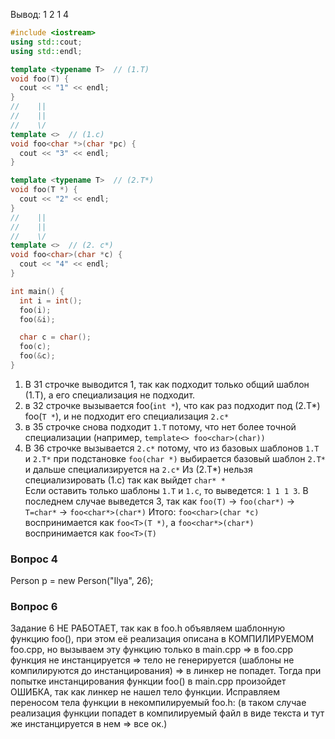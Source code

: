 Вывод:
1    2     1     4
```cpp
#include <iostream>
using std::cout;
using std::endl;

template <typename T>  // (1.T)
void foo(T) {
  cout << "1" << endl;
}
//    ||
//    ||
//    \/
template <>  // (1.c)
void foo<char *>(char *pc) {
  cout << "3" << endl;
}

template <typename T>  // (2.T*)
void foo(T *) {
  cout << "2" << endl;
}
//    ||
//    ||
//    \/
template <>  // (2. c*)
void foo<char>(char *c) {
  cout << "4" << endl;
}

int main() {
  int i = int();
  foo(i);
  foo(&i);

  char c = char();
  foo(c);
  foo(&c);
}
```
 1. В 31 строчке выводится 1, так как подходит только общий шаблон (1.T), а его специализация не подходит.
2. в 32 строчке вызывается foo(`int *`), что как раз подходит под (2.T*) foo(`T *`), и не подходит его специализация `2.c*` 
3. в 35 строчке снова подходит `1.T` потому, что нет более точной специализации (например, `template<> foo<char>(char))` 
4. В 36 строчке вызывается `2.c*` потому, что из базовых шаблонов `1.T` и `2.T*` при подстановке `foo(char *)` выбирается базовый шаблон `2.T*` и дальше специализируется на `2.c*` 
 Из (2.T*) нельзя специализировать (1.c) так как выйдет `char* *`  
 Если оставить только шаблоны `1.T` и `1.c`, то выведется: `1 1 1 3`. В последнем случае выведется 3, так как `foo(T)` -> `foo(char*)` -> `T=char*` -> `foo<char*>(char*)` 
 Итого: `foo<char>(char *c)` воспринимается как `foo<T>(T *)`, а
  `foo<char*>(char*)` воспринимается как `foo<T>(T)`

### Вопрос 4
Person p = new Person("Ilya", 26);

### Вопрос 6
Задание 6 
 НЕ РАБОТАЕТ, так как в foo.h объявляем шаблонную функцию foo(), при этом её реализация описана в КОМПИЛИРУЕМОМ foo.cpp, но вызываем эту функцию только в main.cpp => в foo.cpp функция не инстанцируется => тело не генерируется (шаблоны не компилируются до инстанцирования) => в линкер не попадет. Тогда при попытке инстанцирования функции foo() в main.cpp произойдет ОШИБКА, так как линкер не нашел тело функции. Исправляем переносом тела функции в некомпилируемый foo.h: (в таком случае реализация функции попадет в компилируемый файл в виде текста и тут же инстанцируется в нем => все ок.)
